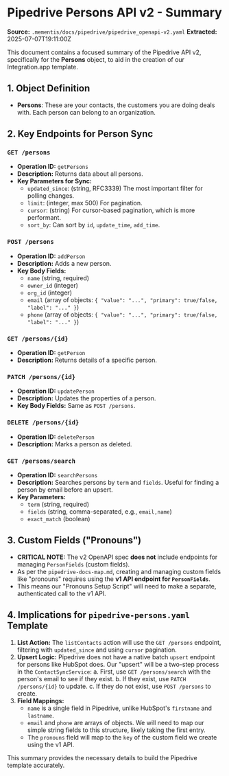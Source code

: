 # Pipedrive Persons API v2 - Summary

**Source:** `.mementis/docs/pipedrive/pipedrive_openapi-v2.yaml`
**Extracted:** 2025-07-07T19:11:00Z

This document contains a focused summary of the Pipedrive API v2, specifically for the **Persons** object, to aid in the creation of our Integration.app template.

## 1. Object Definition

-   **Persons**: These are your contacts, the customers you are doing deals with. Each person can belong to an organization.

## 2. Key Endpoints for Person Sync

### `GET /persons`
-   **Operation ID:** `getPersons`
-   **Description:** Returns data about all persons.
-   **Key Parameters for Sync:**
    -   `updated_since`: (string, RFC3339) The most important filter for polling changes.
    -   `limit`: (integer, max 500) For pagination.
    -   `cursor`: (string) For cursor-based pagination, which is more performant.
    -   `sort_by`: Can sort by `id`, `update_time`, `add_time`.

### `POST /persons`
-   **Operation ID:** `addPerson`
-   **Description:** Adds a new person.
-   **Key Body Fields:**
    -   `name` (string, required)
    -   `owner_id` (integer)
    -   `org_id` (integer)
    -   `email` (array of objects: `{ "value": "...", "primary": true/false, "label": "..." }`)
    -   `phone` (array of objects: `{ "value": "...", "primary": true/false, "label": "..." }`)

### `GET /persons/{id}`
-   **Operation ID:** `getPerson`
-   **Description:** Returns details of a specific person.

### `PATCH /persons/{id}`
-   **Operation ID:** `updatePerson`
-   **Description:** Updates the properties of a person.
-   **Key Body Fields:** Same as `POST /persons`.

### `DELETE /persons/{id}`
-   **Operation ID:** `deletePerson`
-   **Description:** Marks a person as deleted.

### `GET /persons/search`
-   **Operation ID:** `searchPersons`
-   **Description:** Searches persons by `term` and `fields`. Useful for finding a person by email before an upsert.
-   **Key Parameters:**
    -   `term` (string, required)
    -   `fields` (string, comma-separated, e.g., `email,name`)
    -   `exact_match` (boolean)

## 3. Custom Fields ("Pronouns")

-   **CRITICAL NOTE:** The v2 OpenAPI spec **does not** include endpoints for managing `PersonFields` (custom fields).
-   As per the `pipedrive-docs-map.md`, creating and managing custom fields like "pronouns" requires using the **v1 API endpoint for `PersonFields`**.
-   This means our "Pronouns Setup Script" will need to make a separate, authenticated call to the v1 API.

## 4. Implications for `pipedrive-persons.yaml` Template

1.  **List Action:** The `listContacts` action will use the `GET /persons` endpoint, filtering with `updated_since` and using `cursor` pagination.
2.  **Upsert Logic:** Pipedrive does not have a native batch `upsert` endpoint for persons like HubSpot does. Our "upsert" will be a two-step process in the `ContactSyncService`:
    a. First, use `GET /persons/search` with the person's email to see if they exist.
    b. If they exist, use `PATCH /persons/{id}` to update.
    c. If they do not exist, use `POST /persons` to create.
3.  **Field Mappings:**
    -   `name` is a single field in Pipedrive, unlike HubSpot's `firstname` and `lastname`.
    -   `email` and `phone` are arrays of objects. We will need to map our simple string fields to this structure, likely taking the first entry.
    -   The `pronouns` field will map to the `key` of the custom field we create using the v1 API.

This summary provides the necessary details to build the Pipedrive template accurately.
